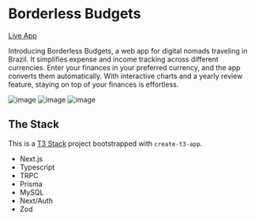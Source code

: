# Borderless Budgets

[Live App](https://borderless-budgets.josht.art)

Introducing Borderless Budgets, a web app for digital nomads traveling in Brazil. It simplifies expense and income tracking across different currencies. Enter your finances in your preferred currency, and the app converts them automatically. With interactive charts and a yearly review feature, staying on top of your finances is effortless.

![image](https://github.com/jtardioli/borderless-budgets/assets/85530348/8f9d6f9d-a643-4416-80bd-7fc02adceaf2)
![image](https://github.com/jtardioli/borderless-budgets/assets/85530348/f6fc4a98-d13e-44bb-9cea-f856259aeeee)
![image](https://github.com/jtardioli/borderless-budgets/assets/85530348/2a273c44-e277-4b5d-8a36-ded2c9511840)



## The Stack

This is a [T3 Stack](https://create.t3.gg/) project bootstrapped with `create-t3-app`.

- Next.js
- Typescript
- TRPC
- Prisma
- MySQL
- Next/Auth
- Zod

